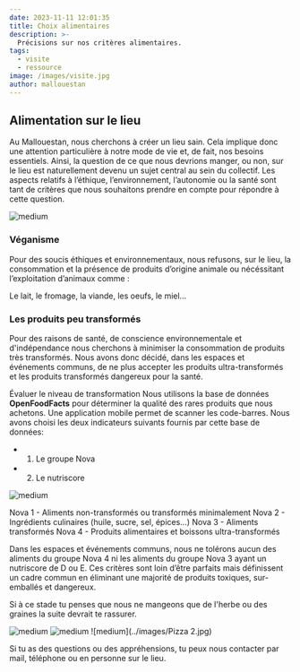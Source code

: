 ```yaml
---
date: 2023-11-11 12:01:35
title: Choix alimentaires
description: >-
  Précisions sur nos critères alimentaires. 
tags:
  - visite
  - ressource
image: /images/visite.jpg
author: mallouestan
---
```

## Alimentation sur le lieu
Au Mallouestan, nous cherchons à créer un lieu sain. Cela implique donc une attention particulière à notre mode de vie et, de fait, nos besoins essentiels. Ainsi, la question de ce que nous devrions manger, ou non, sur le lieu est naturellement devenu un sujet central au sein du collectif. Les aspects relatifs à l’éthique, l’environnement, l’autonomie ou la santé sont tant de critères que nous souhaitons prendre en compte pour répondre à cette question.

![medium](../images/Tarte.jpg)

### Véganisme
Pour des soucis éthiques et environnementaux, nous refusons, sur le lieu, la consommation et la présence de produits d’origine animale ou nécéssitant l’exploitation d’animaux comme :

Le lait, le fromage, la viande, les oeufs, le miel…


### Les produits peu transformés 
Pour des raisons de santé, de conscience environnementale et d'indépendance nous cherchons  à minimiser la consommation de produits très transformés. Nous avons donc décidé, dans les espaces et événements communs, de ne plus accepter les produits ultra-transformés et les produits transformés dangereux pour la santé. 


Évaluer le niveau de transformation
Nous utilisons la base de données **OpenFoodFacts** pour déterminer la qualité des rares produits que nous achetons. Une application mobile permet de scanner les code-barres. Nous avons choisi les deux indicateurs suivants fournis par cette base de données:

- 1. Le groupe Nova 

- 2. Le nutriscore

![medium](../images/NOVA.png)

Nova 1 - Aliments non-transformés ou transformés minimalement
Nova 2 - Ingrédients culinaires (huile, sucre, sel, épices…)
Nova 3 - Aliments transformés
Nova 4 - Produits alimentaires et boissons ultra-transformés

Dans les espaces et événements communs, nous ne tolérons aucun des aliments du groupe Nova 4 ni les aliments du groupe Nova 3 ayant un nutriscore de D ou E. 
Ces critères sont loin d’être parfaits mais définissent un cadre commun en éliminant une majorité de produits toxiques, sur-emballés et dangereux.

Si à ce stade tu penses que nous ne mangeons que de l'herbe ou des graines la suite devrait te rassurer.

![medium](../images/Burger.jpg) 
![medium](../images/paintomate.jpg) 
![medium](../images/Pizza 2.jpg)



Si tu as des questions ou des appréhensions, tu peux nous contacter par mail, téléphone ou en personne sur le lieu.
